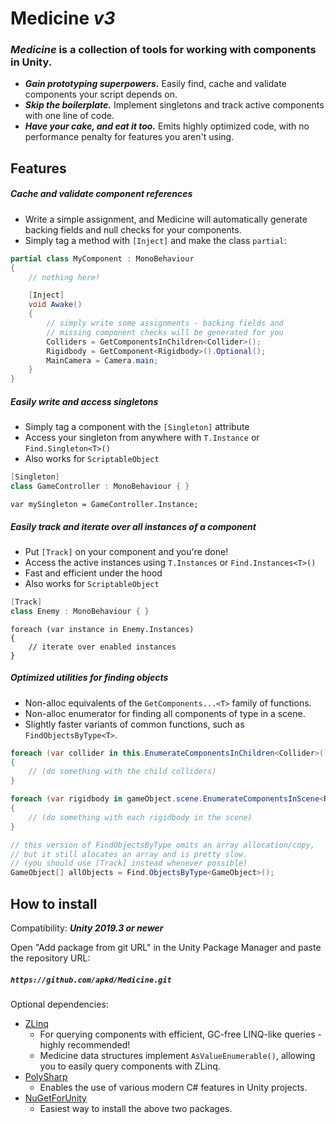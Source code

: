 # Medicine ***v3***

### ***Medicine*** is a collection of tools for working with components in Unity.

- ***Gain prototyping superpowers.*** Easily find, cache and validate components your script depends on.
- ***Skip the boilerplate.*** Implement singletons and track active components with one line of code.
- ***Have your cake, and eat it too.*** Emits highly optimized code, with no performance penalty for features you aren't using.

Features
--------

##### Cache and validate component references
- Write a simple assignment, and Medicine will automatically generate backing fields and null checks for your components.
- Simply tag a method with `[Inject]` and make the class `partial`:

```cs
partial class MyComponent : MonoBehaviour
{
    // nothing here!

    [Inject]
    void Awake()
    {
        // simply write some assignments - backing fields and
        // missing component checks will be generated for you
        Colliders = GetComponentsInChildren<Collider>();
        Rigidbody = GetComponent<Rigidbody>().Optional();
        MainCamera = Camera.main;
    }
}
```

##### Easily write and access singletons

- Simply tag a component with the `[Singleton]` attribute
- Access your singleton from anywhere with `T.Instance` or `Find.Singleton<T>()`
- Also works for `ScriptableObject`

```cs
[Singleton]
class GameController : MonoBehaviour { }
```
```
var mySingleton = GameController.Instance;
```
##### Easily track and iterate over all instances of a component
- Put `[Track]` on your component and you're done!
- Access the active instances using `T.Instances` or `Find.Instances<T>()`
- Fast and efficient under the hood
- Also works for `ScriptableObject`

```cs
[Track]
class Enemy : MonoBehaviour { } 
```
```
foreach (var instance in Enemy.Instances)
{
    // iterate over enabled instances
}
```

##### Optimized utilities for finding objects
- Non-alloc equivalents of the `GetComponents...<T>` family of functions.
- Non-alloc enumerator for finding all components of type in a scene.
- Slightly faster variants of common functions, such as `FindObjectsByType<T>`.

```csharp
foreach (var collider in this.EnumerateComponentsInChildren<Collider>())
{
    // (do something with the child colliders)
}

foreach (var rigidbody in gameObject.scene.EnumerateComponentsInScene<Rigidbody>())
{
    // (do something with each rigidbody in the scene)
}

// this version of FindObjectsByType omits an array allocation/copy,
// but it still alocates an array and is pretty slow.
// (you should use [Track] instead whenever possible)
GameObject[] allObjects = Find.ObjectsByType<GameObject>();
```

## How to install
Compatibility: ***Unity 2019.3 or newer***

Open "Add package from git URL" in the Unity Package Manager and paste the repository URL:
##### `https://github.com/apkd/Medicine.git`

Optional dependencies:
- [ZLinq](https://github.com/Cysharp/ZLinq)
    - For querying components with efficient, GC-free LINQ-like queries - highly recommended!
    - Medicine data structures implement `AsValueEnumerable()`, allowing you to easily query components with ZLinq.
- [PolySharp](https://github.com/Sergio0694/PolySharp)
    - Enables the use of various modern C# features in Unity projects.
- [NuGetForUnity](https://github.com/GlitchEnzo/NuGetForUnity)
    - Easiest way to install the above two packages.
